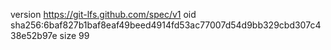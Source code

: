 version https://git-lfs.github.com/spec/v1
oid sha256:6baf827b1baf8eaf49beed4914fd53ac77007d54d9bb329cbd307c438e52b97e
size 99

